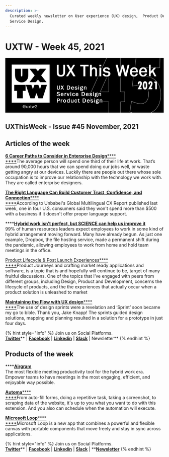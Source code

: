 ```yaml
---
description: >-
  Curated weekly newsletter on User experience (UX) design,  Product Design and
  Service Design.
---
```


# UXTW - Week 45, 2021



![](../.gitbook/assets/uxtw-banner-2021-45.jpg)



## UXThisWeek - Issue #45 November, 2021

## Articles of the week

****[**6 Career Paths to Consider in Enterprise Design**](https://medium.com/sap-design/6-career-paths-to-consider-in-enterprise-design-710d25712e11)****[****\
****](https://airbnb.design/evolving-by-design/?ref=uxthisweek)The average person will spend one third of their life at work. That’s around 90,000 hours that we can spend doing our jobs well, or waste getting angry at our devices. Luckily there are people out there whose sole occupation is to improve our relationship with the technology we work with. They are called enterprise designers.

****[**The Right Language Can Build Customer Trust, Confidence, and Connection**](https://www.inc.com/vasco-pedro/the-right-language-can-build-customer-trust-confidence-connection.html)****[****\
****](https://uxplanet.org/10-simple-tips-to-improve-user-testing-6a86c84e2794/?ref=uxthisweek)According to Unbabel's Global Multilingual CX Report published last week, one in four U.S. consumers said they won't spend more than $500 with a business if it doesn't offer proper language support.

****[**Hybrid work isn’t perfect, but SCIENCE can help us improve it**](https://thenextweb.com/news/hybrid-work-not-perfect-science-success-syndication)\
99% of human resources leaders expect employees to work in some kind of hybrid arrangement moving forward. Many have already begun. As just one example, Dropbox, the file hosting service, made a permanent shift during the pandemic, allowing employees to work from home and hold team meetings in the office.

[Product Lifecycle & Post Launch Experiences](https://uxplanet.org/product-lifecycle-post-launch-experiences-45d378931fa9)[****\
****](https://productcoalition.com/product-discovery-playbook-a579bbe3e572/?ref=uxthisweek)Product Journeys and crafting market ready applications and software, is a topic that is and hopefully will continue to be, target of many fruitful discussions. One of the topics that I’ve engaged with peers from different groups, including Design, Product and Development, concerns the lifecycle of products, and the the experiences that actually occur when a product solution is unleashed to market

****[**Maintaining the Flow with UX design**](https://medium.com/@jlester\_50163/maintaining-the-flow-with-ux-design-7a35f1390849)****[****\
****](https://uxdesign.cc/how-bob-moog-brought-usability-heuristics-to-the-electronic-synthesizer-a6797a3a9192)The use of design sprints were a revelation and ‘Sprint’ soon became my go to bible. Thank you, Jake Knapp! The sprints guided design solutions, mapping and planning resulted in a solution for a prototype in just four days.

{% hint style="info" %}
Join us on Social Platforms. \
[**Twitter**](https://twitter.com/uxtw2)** | **[**Facebook**](https://www.facebook.com/webusabilityandux)** | **[**Linkedin**](https://www.linkedin.com/groups/1875717/)** | **[**Slack**](https://join.slack.com/t/uxthisweek/shared\_invite/zt-szpdweo1-d78hso8FppFcI68Xue\_9Yw)** | Newsletter**
{% endhint %}

## Products of the week

****[**Airgram**](https://www.airgram.io/?ref=uxthisweek)\
The most flexible meeting productivity tool for the hybrid work era. Empower teams to have meetings in the most engaging, efficient, and enjoyable way possible.

****[**Automa**](https://chrome.google.com/webstore/detail/automa/infppggnoaenmfagbfknfkancpbljcca?ref=uxthisweek)****[****\
****](https://productcoalition.com/product-discovery-playbook-a579bbe3e572/?ref=uxthisweek)From auto-fill forms, doing a repetitive task, taking a screenshot, to scraping data of the website, it's up to you what you want to do with this extension. And you also can schedule when the automation will execute.

****[**Microsoft Loop**](https://www.microsoft.com/en-us/microsoft-loop?ref=uxthisweek)****[****\
****](https://uxdesign.cc/how-bob-moog-brought-usability-heuristics-to-the-electronic-synthesizer-a6797a3a9192)Microsoft Loop is a new app that combines a powerful and flexible canvas with portable components that move freely and stay in sync across applications.

{% hint style="info" %}
Join us on Social Platforms.\
[**Twitter**](https://twitter.com/uxtw2)** | **[**Facebook**](https://www.facebook.com/webusabilityandux)** | **[**Linkedin**](https://www.linkedin.com/groups/1875717/)** | **[**Slack**](https://join.slack.com/t/uxthisweek/shared\_invite/zt-szpdweo1-d78hso8FppFcI68Xue\_9Yw)** | **[**Newsletter**](https://gmail.us17.list-manage.com/subscribe?u=1b23fd286b43ac36e4acba123\&id=0009036f95)
{% endhint %}
